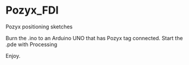 # Pozyx_FDI
Pozyx positioning sketches

Burn the .ino to an Arduino UNO that has Pozyx tag connected.
Start the .pde with Processing

Enjoy.
